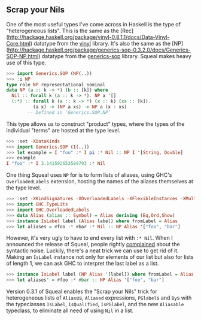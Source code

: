 ## Scrap your Nils

One of the most useful types I've come across in Haskell is the type of
"heterogeneous lists". This is the same as the [Rec]
(http://hackage.haskell.org/package/vinyl-0.8.1.1/docs/Data-Vinyl-Core.html)
datatype from the [vinyl](http://hackage.haskell.org/package/vinyl) library.
It's also the same as the [NP]
(http://hackage.haskell.org/package/generics-sop-0.3.2.0/docs/Generics-SOP-NP.html)
datatype from the [generics-sop](http://hackage.haskell.org/package/generics-sop) library.
Squeal makes heavy use of this type.

```Haskell
>>> import Generics.SOP (NP(..))
>>> :i NP
type role NP representational nominal
data NP (a :: k -> *) (b :: [k]) where
  Nil :: forall k (a :: k -> *). NP a '[]
  (:*) :: forall k (a :: k -> *) (x :: k) (xs :: [k]).
          (a x) -> (NP a xs) -> NP a (x : xs)
        -- Defined in ‘Generics.SOP.NP’
```

This type allows us to construct "product" types, where the types of the individual
"terms" are hosted at the type level.

```Haskell
>>> :set -XDataKinds
>>> import Generics.SOP (I(..))
>>> let example = I "foo" :* I pi :* Nil :: NP I '[String, Double]
>>> example
I "foo" :* I 3.141592653589793 :* Nil
```

One thing Squeal uses `NP` for is to form lists of aliases,
using GHC's `OverloadedLabels` extension, hosting the names
of the aliases themselves at the type level.

```Haskell
>>> :set -XKindSignatures -XOverloadedLabels -XFlexibleInstances -XMultiParamTypeClasses
>>> import GHC.TypeLits
>>> import GHC.OverloadedLabels
>>> data Alias (alias :: Symbol) = Alias deriving (Eq,Ord,Show)
>>> instance IsLabel label (Alias label) where fromLabel = Alias
>>> let aliases = #foo :* #bar :* Nil :: NP Alias '["foo", "bar"]
```

However, it's very ugly to have to end every list with `:* Nil`.
When I announced the release of Squeal, people rightly [complained](https://www.reddit.com/r/haskell/comments/6yr5v6/announcing_squeal_a_deep_embedding_of_sql_in/dmq8vvn)
about the syntactic noise. Luckily, there's a neat trick we can use to get rid of it.
Making an `IsLabel` instance not only for elements of our list
but also for lists of length 1, we can ask GHC to interpret
the last label as a list.

```Haskell
>>> instance IsLabel label (NP Alias '[label]) where fromLabel = Alias :* Nil
>>> let aliases' = #foo :* #bar :: NP Alias '["foo", "bar"]
```

Version 0.3.1 of Squeal enables the "Scrap your Nils" trick for
heterogeneous lists of `Alias`es, `Aliased` expressions, `PGlabel`s and `By`s
with the typeclasses `IsLabel`, `IsQualified`, `IsPGlabel`,
and the new `Aliasable` typeclass, to eliminate all need of using `Nil` in a list.
